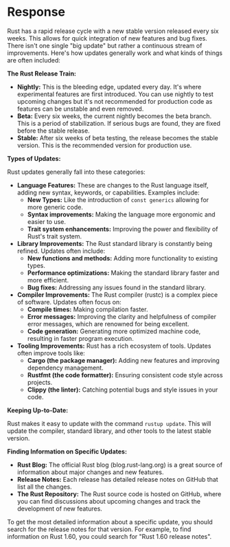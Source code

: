 # Response

Rust has a rapid release cycle with a new stable version released every six weeks.  This allows for quick integration of new features and bug fixes.  There isn't one single "big update" but rather a continuous stream of improvements.  Here's how updates generally work and what kinds of things are often included:

**The Rust Release Train:**

* **Nightly:**  This is the bleeding edge, updated every day.  It's where experimental features are first introduced.  You can use nightly to test upcoming changes but it's not recommended for production code as features can be unstable and even removed.
* **Beta:**  Every six weeks, the current nightly becomes the beta branch.  This is a period of stabilization.  If serious bugs are found, they are fixed before the stable release.
* **Stable:**  After six weeks of beta testing, the release becomes the stable version.  This is the recommended version for production use.

**Types of Updates:**

Rust updates generally fall into these categories:

* **Language Features:**  These are changes to the Rust language itself, adding new syntax, keywords, or capabilities.  Examples include:
    * **New Types:**  Like the introduction of `const generics` allowing for more generic code.
    * **Syntax improvements:** Making the language more ergonomic and easier to use.
    * **Trait system enhancements:**  Improving the power and flexibility of Rust's trait system.
* **Library Improvements:**  The Rust standard library is constantly being refined.  Updates often include:
    * **New functions and methods:** Adding more functionality to existing types.
    * **Performance optimizations:** Making the standard library faster and more efficient.
    * **Bug fixes:**  Addressing any issues found in the standard library.
* **Compiler Improvements:**  The Rust compiler (rustc) is a complex piece of software.  Updates often focus on:
    * **Compile times:**  Making compilation faster.
    * **Error messages:**  Improving the clarity and helpfulness of compiler error messages, which are renowned for being excellent.
    * **Code generation:**  Generating more optimized machine code, resulting in faster program execution.
* **Tooling Improvements:**  Rust has a rich ecosystem of tools.  Updates often improve tools like:
    * **Cargo (the package manager):**  Adding new features and improving dependency management.
    * **Rustfmt (the code formatter):**  Ensuring consistent code style across projects.
    * **Clippy (the linter):**  Catching potential bugs and style issues in your code.


**Keeping Up-to-Date:**

Rust makes it easy to update with the command `rustup update`. This will update the compiler, standard library, and other tools to the latest stable version.

**Finding Information on Specific Updates:**

* **Rust Blog:** The official Rust blog (blog.rust-lang.org) is a great source of information about major changes and new features.
* **Release Notes:** Each release has detailed release notes on GitHub that list all the changes.
* **The Rust Repository:**  The Rust source code is hosted on GitHub, where you can find discussions about upcoming changes and track the development of new features.


To get the most detailed information about a specific update, you should search for the release notes for that version. For example, to find information on Rust 1.60, you could search for "Rust 1.60 release notes".

